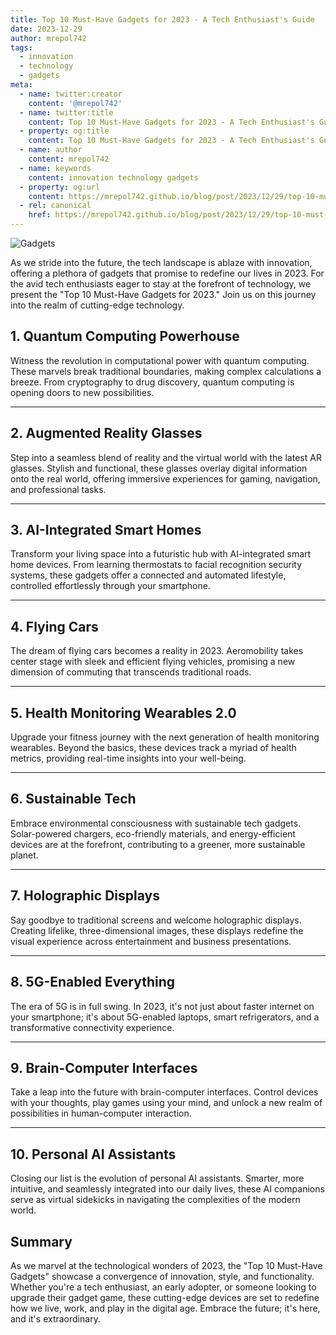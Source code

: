 ```yaml
---
title: Top 10 Must-Have Gadgets for 2023 - A Tech Enthusiast's Guide
date: 2023-12-29
author: mrepol742
tags:
  - innovation
  - technology
  - gadgets
meta:
  - name: twitter:creator
    content: '@mrepol742'
  - name: twitter:title
    content: Top 10 Must-Have Gadgets for 2023 - A Tech Enthusiast's Guide
  - property: og:title
    content: Top 10 Must-Have Gadgets for 2023 - A Tech Enthusiast's Guide
  - name: author
    content: mrepol742
  - name: keywords
    content: innovation technology gadgets
  - property: og:url
    content: https://mrepol742.github.io/blog/post/2023/12/29/top-10-must-have-gadgets-for-2023/
  - rel: canonical
    href: https://mrepol742.github.io/blog/post/2023/12/29/top-10-must-have-gadgets-for-2023/
---
```


![Gadgets](/blog/images/posts/gadgets.jpg)

As we stride into the future, the tech landscape is ablaze with innovation, offering a plethora of gadgets that promise to redefine our lives in 2023. For the avid tech enthusiasts eager to stay at the forefront of technology, we present the "Top 10 Must-Have Gadgets for 2023." Join us on this journey into the realm of cutting-edge technology.

## 1. **Quantum Computing Powerhouse**

Witness the revolution in computational power with quantum computing. These marvels break traditional boundaries, making complex calculations a breeze. From cryptography to drug discovery, quantum computing is opening doors to new possibilities.

---

## 2. **Augmented Reality Glasses**

Step into a seamless blend of reality and the virtual world with the latest AR glasses. Stylish and functional, these glasses overlay digital information onto the real world, offering immersive experiences for gaming, navigation, and professional tasks.

---

## 3. **AI-Integrated Smart Homes**

Transform your living space into a futuristic hub with AI-integrated smart home devices. From learning thermostats to facial recognition security systems, these gadgets offer a connected and automated lifestyle, controlled effortlessly through your smartphone.

---

## 4. **Flying Cars**

The dream of flying cars becomes a reality in 2023. Aeromobility takes center stage with sleek and efficient flying vehicles, promising a new dimension of commuting that transcends traditional roads.

---

## 5. **Health Monitoring Wearables 2.0**

Upgrade your fitness journey with the next generation of health monitoring wearables. Beyond the basics, these devices track a myriad of health metrics, providing real-time insights into your well-being.

---

## 6. **Sustainable Tech**

Embrace environmental consciousness with sustainable tech gadgets. Solar-powered chargers, eco-friendly materials, and energy-efficient devices are at the forefront, contributing to a greener, more sustainable planet.

---

## 7. **Holographic Displays**

Say goodbye to traditional screens and welcome holographic displays. Creating lifelike, three-dimensional images, these displays redefine the visual experience across entertainment and business presentations.

---

## 8. **5G-Enabled Everything**

The era of 5G is in full swing. In 2023, it's not just about faster internet on your smartphone; it's about 5G-enabled laptops, smart refrigerators, and a transformative connectivity experience.

---

## 9. **Brain-Computer Interfaces**

Take a leap into the future with brain-computer interfaces. Control devices with your thoughts, play games using your mind, and unlock a new realm of possibilities in human-computer interaction.

---

## 10. **Personal AI Assistants**

Closing our list is the evolution of personal AI assistants. Smarter, more intuitive, and seamlessly integrated into our daily lives, these AI companions serve as virtual sidekicks in navigating the complexities of the modern world.

## **Summary**

As we marvel at the technological wonders of 2023, the "Top 10 Must-Have Gadgets" showcase a convergence of innovation, style, and functionality. Whether you're a tech enthusiast, an early adopter, or someone looking to upgrade their gadget game, these cutting-edge devices are set to redefine how we live, work, and play in the digital age. Embrace the future; it's here, and it's extraordinary.